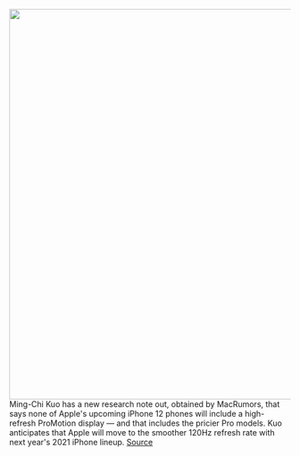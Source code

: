 <img src='https://cdn.vox-cdn.com/thumbor/zSn8Z4lowMNkJd5r1nczSAM6eH4=/0x0:2040x1360/1200x800/filters:focal(848x515:1174x841)/cdn.vox-cdn.com/uploads/chorus_image/image/67403649/akrales_190914_3666_0048.0.jpg' width='700px' /><br/>
Ming-Chi Kuo has a new research note out, obtained by MacRumors, that says none of Apple's upcoming iPhone 12 phones will include a high-refresh ProMotion display — and that includes the pricier Pro models. Kuo anticipates that Apple will move to the smoother 120Hz refresh rate with next year's 2021 iPhone lineup.
<a href='https://www.theverge.com/2020/9/14/21436341/apple-iphone-12-pro-no-high-refresh-120hz-promotion-display'> Source <a/>